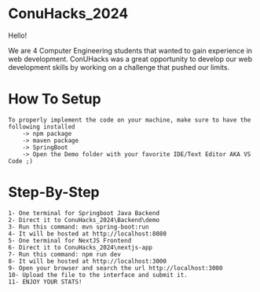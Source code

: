 # ConuHacks_2024

Hello!

We are 4 Computer Engineering students that wanted to gain experience in web development.
ConUHacks was a great opportunity to develop our web development skills by working on a challenge that pushed our limits.

# How To Setup
	To properly implement the code on your machine, make sure to have the following installed 
  		-> npm package
  		-> maven package
  		-> SpringBoot
  		-> Open the Demo folder with your favorite IDE/Text Editor AKA VS Code ;)

# Step-By-Step
	1- One terminal for Springboot Java Backend
  	2- Direct it to ConuHacks_2024\Backend\demo
  	3- Run this command: mvn spring-boot:run
  	4- It will be hosted at http://localhost:8080
	5- One terminal for NextJS Frontend
  	6- Direct it to ConuHacks_2024\nextjs-app
 	7- Run this command: npm run dev
  	8- It will be hosted at http://localhost:3000
	9- Open your browser and search the url http://localhost:3000
	10- Upload the file to the interface and submit it.
	11- ENJOY YOUR STATS!
